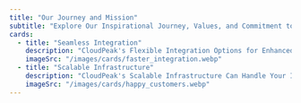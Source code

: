 ```yaml
---
title: "Our Journey and Mission"
subtitle: "Explore Our Inspirational Journey, Values, and Commitment to Providing Exceptional SaaS Solutions That Empower Your Business"
cards:
  - title: "Seamless Integration"
    description: "CloudPeak's Flexible Integration Options for Enhanced Efficiency."
    imageSrc: "/images/cards/faster_integration.webp"
  - title: "Scalable Infrastructure"
    description: "CloudPeak's Scalable Infrastructure Can Handle Your Increasing Demands and Workloads."
    imageSrc: "/images/cards/happy_customers.webp"
---
```


